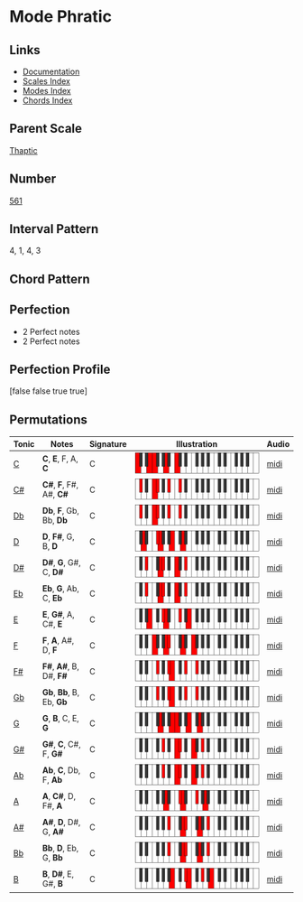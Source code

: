 # Mode Phratic

## Links

- [Documentation](README.md)
- [Scales Index](Scales.md)
- [Modes Index](Modes.md)
- [Chords Index](Chords.md)

## Parent Scale

[Thaptic](ScaleThaptic.md)

## Number

[561](https://ianring.com/musictheory/scales/561)

## Interval Pattern

4, 1, 4, 3

## Chord Pattern



## Perfection

- 2 Perfect notes
- 2 Perfect notes

## Perfection Profile

[false false true true]

## Permutations

| Tonic | Notes | Signature | Illustration | Audio |
|-------|-------|-----------|--------------|-------|
| [C](ModeCNaturalPhratic.md) | **C**, **E**, F, A, **C** | C | ![CNaturalPhratic](ModeCNaturalPhratic.png) | [midi](https://github.com/edipermadi/music/blob/main/docs/ModeCNaturalPhratic.mid?raw=true) |
| [C#](ModeCSharpPhratic.md) | **C#**, **F**, F#, A#, **C#** | C | ![CSharpPhratic](ModeCSharpPhratic.png) | [midi](https://github.com/edipermadi/music/blob/main/docs/ModeCSharpPhratic.mid?raw=true) |
| [Db](ModeDFlatPhratic.md) | **Db**, **F**, Gb, Bb, **Db** | C | ![DFlatPhratic](ModeDFlatPhratic.png) | [midi](https://github.com/edipermadi/music/blob/main/docs/ModeDFlatPhratic.mid?raw=true) |
| [D](ModeDNaturalPhratic.md) | **D**, **F#**, G, B, **D** | C | ![DNaturalPhratic](ModeDNaturalPhratic.png) | [midi](https://github.com/edipermadi/music/blob/main/docs/ModeDNaturalPhratic.mid?raw=true) |
| [D#](ModeDSharpPhratic.md) | **D#**, **G**, G#, C, **D#** | C | ![DSharpPhratic](ModeDSharpPhratic.png) | [midi](https://github.com/edipermadi/music/blob/main/docs/ModeDSharpPhratic.mid?raw=true) |
| [Eb](ModeEFlatPhratic.md) | **Eb**, **G**, Ab, C, **Eb** | C | ![EFlatPhratic](ModeEFlatPhratic.png) | [midi](https://github.com/edipermadi/music/blob/main/docs/ModeEFlatPhratic.mid?raw=true) |
| [E](ModeENaturalPhratic.md) | **E**, **G#**, A, C#, **E** | C | ![ENaturalPhratic](ModeENaturalPhratic.png) | [midi](https://github.com/edipermadi/music/blob/main/docs/ModeENaturalPhratic.mid?raw=true) |
| [F](ModeFNaturalPhratic.md) | **F**, **A**, A#, D, **F** | C | ![FNaturalPhratic](ModeFNaturalPhratic.png) | [midi](https://github.com/edipermadi/music/blob/main/docs/ModeFNaturalPhratic.mid?raw=true) |
| [F#](ModeFSharpPhratic.md) | **F#**, **A#**, B, D#, **F#** | C | ![FSharpPhratic](ModeFSharpPhratic.png) | [midi](https://github.com/edipermadi/music/blob/main/docs/ModeFSharpPhratic.mid?raw=true) |
| [Gb](ModeGFlatPhratic.md) | **Gb**, **Bb**, B, Eb, **Gb** | C | ![GFlatPhratic](ModeGFlatPhratic.png) | [midi](https://github.com/edipermadi/music/blob/main/docs/ModeGFlatPhratic.mid?raw=true) |
| [G](ModeGNaturalPhratic.md) | **G**, **B**, C, E, **G** | C | ![GNaturalPhratic](ModeGNaturalPhratic.png) | [midi](https://github.com/edipermadi/music/blob/main/docs/ModeGNaturalPhratic.mid?raw=true) |
| [G#](ModeGSharpPhratic.md) | **G#**, **C**, C#, F, **G#** | C | ![GSharpPhratic](ModeGSharpPhratic.png) | [midi](https://github.com/edipermadi/music/blob/main/docs/ModeGSharpPhratic.mid?raw=true) |
| [Ab](ModeAFlatPhratic.md) | **Ab**, **C**, Db, F, **Ab** | C | ![AFlatPhratic](ModeAFlatPhratic.png) | [midi](https://github.com/edipermadi/music/blob/main/docs/ModeAFlatPhratic.mid?raw=true) |
| [A](ModeANaturalPhratic.md) | **A**, **C#**, D, F#, **A** | C | ![ANaturalPhratic](ModeANaturalPhratic.png) | [midi](https://github.com/edipermadi/music/blob/main/docs/ModeANaturalPhratic.mid?raw=true) |
| [A#](ModeASharpPhratic.md) | **A#**, **D**, D#, G, **A#** | C | ![ASharpPhratic](ModeASharpPhratic.png) | [midi](https://github.com/edipermadi/music/blob/main/docs/ModeASharpPhratic.mid?raw=true) |
| [Bb](ModeBFlatPhratic.md) | **Bb**, **D**, Eb, G, **Bb** | C | ![BFlatPhratic](ModeBFlatPhratic.png) | [midi](https://github.com/edipermadi/music/blob/main/docs/ModeBFlatPhratic.mid?raw=true) |
| [B](ModeBNaturalPhratic.md) | **B**, **D#**, E, G#, **B** | C | ![BNaturalPhratic](ModeBNaturalPhratic.png) | [midi](https://github.com/edipermadi/music/blob/main/docs/ModeBNaturalPhratic.mid?raw=true) |
